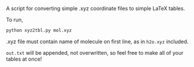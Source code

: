 A script for converting simple .xyz coordinate files to simple LaTeX tables.

To run,
```python
python xyz2tbl.py mol.xyz
```

.xyz file must contain name of molecule on first line, as in `h2o.xyz` included.

`out.txt` will be appended, not overwritten, so feel free to make all of your tables at once!
